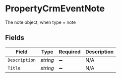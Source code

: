 # PropertyCrmEventNote

The note object, when type = note


## Fields

| Field              | Type               | Required           | Description        |
| ------------------ | ------------------ | ------------------ | ------------------ |
| `Description`      | *string*           | :heavy_minus_sign: | N/A                |
| `Title`            | *string*           | :heavy_minus_sign: | N/A                |